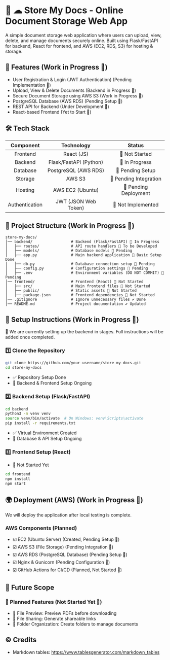 # 📄 ☁ Store My Docs - Online Document Storage Web App
A simple document storage web application where users can upload, view, delete, and manage documents securely online. Built using Flask/FastAPI for backend, React for frontend, and AWS (EC2, RDS, S3) for hosting & storage.

## 🚀 Features (Work in Progress 🚧)
- User Registration & Login (JWT Authentication) (Pending Implementation 🚧)
- Upload, View & Delete Documents (Backend in Progress 🚧)
- Secure Document Storage using AWS S3 (Work in Progress 🚧)
- PostgreSQL Database (AWS RDS) (Pending Setup 🚧)
- REST API for Backend (Under Development 🚧)
- React-based Frontend (Yet to Start 🚧)

## 🛠️ Tech Stack
|  **Component** |     **Technology**     |       **Status**      |
|:--------------:|:----------------------:|:---------------------:|
| Frontend       | React (JS)             | 🚧 Not Started         |
| Backend        | Flask/FastAPI (Python) | 🚧 In Progress         |
| Database       | PostgreSQL (AWS RDS)   | 🚧 Pending Setup       |
| Storage        | AWS S3                 | 🚧 Pending Integration |
| Hosting        | AWS EC2 (Ubuntu)       | 🚧 Pending Deployment  |
| Authentication | JWT (JSON Web Token)   | 🚧 Not Implemented     |

## 📂 Project Structure (Work in Progress 🚧)
```
store-my-docs/
│── backend/                 # Backend (Flask/FastAPI) 🚧 In Progress
│   ├── routes/              # API route handlers 🚧 To be Developed
│   ├── models/              # Database models 🚧 Pending
│   ├── app.py               # Main backend application 🚧 Basic Setup Done
│   ├── db.py                # Database connection setup 🚧 Pending
│   ├── config.py            # Configuration settings 🚧 Pending
│   ├── .env                 # Environment variables (DO NOT COMMIT) 🚧 Pending
│── frontend/                # Frontend (React) 🚧 Not Started
│   ├── src/                 # Main frontend files 🚧 Not Started
│   ├── public/              # Static assets 🚧 Not Started
│   ├── package.json         # Frontend dependencies 🚧 Not Started
│── .gitignore               # Ignore unnecessary files ✔ Done
│── README.md                # Project documentation ✔ Updated
```

## 🔧 Setup Instructions (Work in Progress 🚧)
🚀 We are currently setting up the backend in stages. Full instructions will be added once completed.

### 1️⃣ Clone the Repository
```bash
git clone https://github.com/your-username/store-my-docs.git
cd store-my-docs
```

- ✅ Repository Setup Done
- 🚧 Backend & Frontend Setup Ongoing

### 2️⃣ Backend Setup (Flask/FastAPI)
```bash
cd backend
python3 -m venv venv
source venv/bin/activate  # On Windows: venv\Scripts\activate
pip install -r requirements.txt
```

- ✅ Virtual Environment Created
- 🚧 Database & API Setup Ongoing

### 3️⃣ Frontend Setup (React)
- 🚧 Not Started Yet
```bash
cd frontend
npm install
npm start
```

## 🌍 Deployment (AWS) (Work in Progress 🚧)
We will deploy the application after local testing is complete.

### AWS Components (Planned)
- ☑️ EC2 (Ubuntu Server) (Created, Pending Setup 🚧)
- ☑️ AWS S3 (File Storage) (Pending Integration 🚧)
- ☑️ AWS RDS (PostgreSQL Database) (Pending Setup 🚧)
- ☑️ Nginx & Gunicorn (Pending Configuration 🚧)
- ☑️ GitHub Actions for CI/CD (Planned, Not Started 🚧)

## 📌 Future Scope
### 🚀 Planned Features (Not Started Yet 🚧)
- 📄 File Preview: Preview PDFs before downloading
- 🔗 File Sharing: Generate shareable links
- 📂 Folder Organization: Create folders to manage documents

## ©️ Credits
- Markdown tables: https://www.tablesgenerator.com/markdown_tables